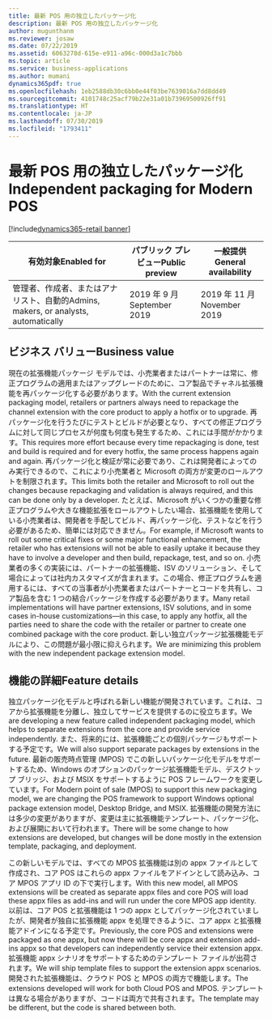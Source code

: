 ```yaml
---
title: 最新 POS 用の独立したパッケージ化
description: 最新 POS 用の独立したパッケージ化
author: mugunthanm
ms.reviewer: josaw
ms.date: 07/22/2019
ms.assetid: 6063278d-615e-e911-a96c-000d3a1c7bbb
ms.topic: article
ms.service: business-applications
ms.author: mumani
dynamics365pdf: true
ms.openlocfilehash: 1eb2588db30c6bb0e44f03be7639016a7dd8dd49
ms.sourcegitcommit: 4101748c25acf79b22e31a01b73969500926ff91
ms.translationtype: HT
ms.contentlocale: ja-JP
ms.lasthandoff: 07/30/2019
ms.locfileid: "1793411"
---
```

# <a name="independent-packaging-for-modern-pos"></a><span data-ttu-id="cf25f-103">最新 POS 用の独立したパッケージ化</span><span class="sxs-lookup"><span data-stu-id="cf25f-103">Independent packaging for Modern POS</span></span>
[!include[dynamics365-retail banner](../includes/dynamics365-retail.md)]

| <span data-ttu-id="cf25f-104">有効対象</span><span class="sxs-lookup"><span data-stu-id="cf25f-104">Enabled for</span></span>    |  <span data-ttu-id="cf25f-105">パブリック プレビュー</span><span class="sxs-lookup"><span data-stu-id="cf25f-105">Public preview</span></span> | <span data-ttu-id="cf25f-106">一般提供</span><span class="sxs-lookup"><span data-stu-id="cf25f-106">General availability</span></span> | 
| ---------- | ---------- |---------- |
|<span data-ttu-id="cf25f-107">管理者、作成者、またはアナリスト、自動的</span><span class="sxs-lookup"><span data-stu-id="cf25f-107">Admins, makers, or analysts, automatically</span></span>|<span data-ttu-id="cf25f-108">2019 年 9 月</span><span class="sxs-lookup"><span data-stu-id="cf25f-108">September 2019</span></span>| <span data-ttu-id="cf25f-109">2019 年 11 月</span><span class="sxs-lookup"><span data-stu-id="cf25f-109">November 2019</span></span>|


## <a name="business-value"></a><span data-ttu-id="cf25f-110">ビジネス バリュー</span><span class="sxs-lookup"><span data-stu-id="cf25f-110">Business value</span></span>
<!-- bv start -->
<span data-ttu-id="cf25f-111">現在の拡張機能パッケージ モデルでは、小売業者またはパートナーは常に、修正プログラムの適用またはアップグレードのために、コア製品でチャネル拡張機能を再パッケージ化する必要があります。</span><span class="sxs-lookup"><span data-stu-id="cf25f-111">With the current extension packaging model, retailers or partners always need to repackage the channel extension with the core product to apply a hotfix or to upgrade.</span></span> <span data-ttu-id="cf25f-112">再パッケージ化を行うたびにテストとビルドが必要となり、すべての修正プログラムに対して同じプロセスが何度も何度も発生するため、これには手間がかかります。</span><span class="sxs-lookup"><span data-stu-id="cf25f-112">This requires more effort because every time repackaging is done, test and build is required and for every hotfix, the same process happens again and again.</span></span> <span data-ttu-id="cf25f-113">再パッケージ化と検証が常に必要であり、これは開発者によってのみ実行できるので、これにより小売業者と Microsoft の両方が変更のロールアウトを制限されます。</span><span class="sxs-lookup"><span data-stu-id="cf25f-113">This limits both the retailer and Microsoft to roll out the changes because repackaging and validation is always required, and this can be done only by a developer.</span></span> <span data-ttu-id="cf25f-114">たとえば、Microsoft がいくつかの重要な修正プログラムや大きな機能拡張をロールアウトしたい場合、拡張機能を使用している小売業者は、開発者を手配してビルド、再パッケージ化、テストなどを行う必要があるため、簡単には対応できません。</span><span class="sxs-lookup"><span data-stu-id="cf25f-114">For example, if Microsoft wants to roll out some critical fixes or some major functional enhancement, the retailer who has extensions will not be able to easily uptake it because they have to involve a developer and then build, repackage, test, and so on.</span></span> <span data-ttu-id="cf25f-115">小売業者の多くの実装には、パートナーの拡張機能、ISV のソリューション、そして場合によっては社内カスタマイズが含まれます。この場合、修正プログラムを適用するには、すべての当事者が小売業者またはパートナーとコードを共有し、コア製品を含む 1 つの結合パッケージを作成する必要があります。</span><span class="sxs-lookup"><span data-stu-id="cf25f-115">Many retail implementations will have partner extensions, ISV solutions, and in some cases in-house customizations—in this case, to apply any hotfix, all the parties need to share the code with the retailer or partner to create one combined package with the core product.</span></span> <span data-ttu-id="cf25f-116">新しい独立パッケージ拡張機能モデルにより、この問題が最小限に抑えられます。</span><span class="sxs-lookup"><span data-stu-id="cf25f-116">We are minimizing this problem with the new independent package extension model.</span></span>
<!-- bv end -->



## <a name="feature-details"></a><span data-ttu-id="cf25f-117">機能の詳細</span><span class="sxs-lookup"><span data-stu-id="cf25f-117">Feature details</span></span>
<!--feature detail start -->
<span data-ttu-id="cf25f-118">独立パッケージ化モデルと呼ばれる新しい機能が開発されています。これは、コアから拡張機能を分離し、独立してサービスを提供するのに役立ちます。</span><span class="sxs-lookup"><span data-stu-id="cf25f-118">We are developing a new feature called independent packaging model, which helps to separate extensions from the core and provide service independently.</span></span> <span data-ttu-id="cf25f-119">また、将来的には、拡張機能ごとの個別パッケージもサポートする予定です。</span><span class="sxs-lookup"><span data-stu-id="cf25f-119">We will also support separate packages by extensions in the future.</span></span> <span data-ttu-id="cf25f-120">最新の販売時点管理 (MPOS) でこの新しいパッケージ化モデルをサポートするため、Windows のオプションのパッケージ拡張機能モデル、デスクトップ ブリッジ、および MSIX をサポートするように POS フレームワークを変更しています。</span><span class="sxs-lookup"><span data-stu-id="cf25f-120">For Modern point of sale (MPOS) to support this new packaging model, we are changing the POS framework to support Windows optional package extension model, Desktop Bridge, and MSIX.</span></span> <span data-ttu-id="cf25f-121">拡張機能の開発方法には多少の変更がありますが、変更は主に拡張機能テンプレート、パッケージ化、および展開において行われます。</span><span class="sxs-lookup"><span data-stu-id="cf25f-121">There will be some change to how extensions are developed, but changes will be done mostly in the extension template, packaging, and deployment.</span></span> 

<span data-ttu-id="cf25f-122">この新しいモデルでは、すべての MPOS 拡張機能は別の appx ファイルとして作成され、コア POS はこれらの appx ファイルをアドインとして読み込み、コア MPOS アプリ ID の下で実行します。</span><span class="sxs-lookup"><span data-stu-id="cf25f-122">With this new model, all MPOS extensions will be created as separate appx files and core POS will load these appx files as add-ins and will run under the core MPOS app identity.</span></span> <span data-ttu-id="cf25f-123">以前は、コア POS と拡張機能は 1 つの appx としてパッケージ化されていましたが、開発者が独自に拡張機能 appx を処理できるように、コア appx と拡張機能アドインになる予定です。</span><span class="sxs-lookup"><span data-stu-id="cf25f-123">Previously, the core POS and extensions were packaged as one appx, but now there will be core appx and extension add-ins appx so that developers can independently service their extension appx.</span></span> <span data-ttu-id="cf25f-124">拡張機能 appx シナリオをサポートするためのテンプレート ファイルが出荷されます。</span><span class="sxs-lookup"><span data-stu-id="cf25f-124">We will ship template files to support the extension appx scenarios.</span></span> <span data-ttu-id="cf25f-125">開発された拡張機能は、クラウド POS と MPOS の両方で機能します。</span><span class="sxs-lookup"><span data-stu-id="cf25f-125">The extensions developed will work for both Cloud POS and MPOS.</span></span> <span data-ttu-id="cf25f-126">テンプレートは異なる場合がありますが、コードは両方で共有されます。</span><span class="sxs-lookup"><span data-stu-id="cf25f-126">The template may be different, but the code is shared between both.</span></span>
<!--feature detail end -->











